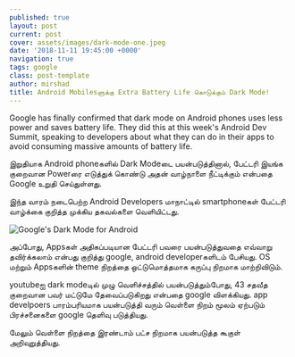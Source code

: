 ```yaml
---
published: true
layout: post
current: post
cover: assets/images/dark-mode-one.jpeg
date: '2018-11-11 19:45:00 +0000'
navigation: true
tags: google
class: post-template
author: mirshad
title: Android Mobilesளுக்கு Extra Battery Life கொடுக்கும் Dark Mode!
--- 
```

Google has finally confirmed that dark mode on Android phones uses less power and saves battery life. They did this at this week's Android Dev Summit, speaking to developers about what they can do in their apps to avoid consuming massive amounts of battery life.

இறுதியாக Android phoneகளில் Dark Modeடை பயன்படுத்தினால், பேட்டரி இயங்க குறைவான Powerரை எடுத்துக் கொண்டு அதன் வாழ்நாளை நீட்டிக்கும் என்பதை Google உறுதி செய்துள்ளது.

இந்த வாரம் நடைபெற்ற Android Developers மாநாட்டில் smartphoneகள் பேட்டரி வாழ்க்கை குறித்த முக்கிய தகவல்களை வெளியிட்டது.

<p><img src="https://techlanka.lk/assets/images/Dark-Mode.jpeg" alt="Google's Dark Mode for Android" /></p>

அப்போது, Appsகள் அதிகப்படியான பேட்டரி பவரை பயன்படுத்துவதை எவ்வாறு தவிர்க்கலாம் என்பது குறித்து google, android developerகளிடம் பேசியது. OS மற்றும் Appsகளின் theme நிறத்தை ஒட்டுமொத்தமாக கருப்பு நிறமாக மாற்றிவிடும்.

youtubeஐ dark modeடில் முழு வெளிச்சத்தில் பயன்படுத்தும்போது, 43 சதவீத குறைவான பவர் மட்டுமே தேவைப்படுகிறது என்பதை google விளக்கியது. app develpoers பாரம்பரியமாக பயன்படுத்தி வரும் வெள்ளை நிறம் மூலம் ஏற்படும் பிரச்சனைகளை google தெளிவு படுத்தியது.

மேலும் வெள்ளை நிறத்தை இரண்டாம் பட்ச நிறமாக பயன்படுத்த கூகுள் அறிவுறுத்தியது.